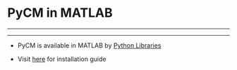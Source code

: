 # PyCM in MATLAB

----------

----------

- PyCM is available in MATLAB by [Python Libraries](https://www.mathworks.com/help/matlab/call-python-libraries.html)

- Visit [here](https://github.com/sepandhaghighi/pycm/blob/master/#matlab) for installation guide
